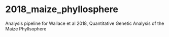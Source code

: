 # 2018_maize_phyllosphere
Analysis pipeline for Wallace et al 2018, Quantitative Genetic Analysis of the Maize Phyllsophere
